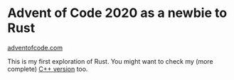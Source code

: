 Advent of Code 2020 as a newbie to Rust
===

[adventofcode.com](https://adventofcode.com)

This is my first exploration of Rust. You might want to check my (more complete) [C++ version](https://github.com/tomlankhorst/advent-of-code-2020-cpp) too.

